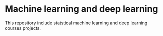 # Machine learning and deep learning
This repository include statstical machine learning and deep learning courses projects.
